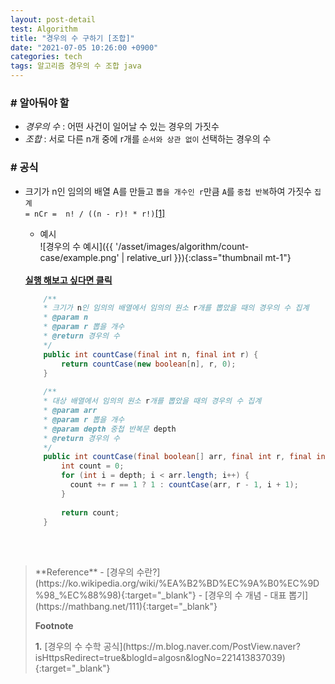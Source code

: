 ```yaml
---
layout: post-detail
test: Algorithm
title: "경우의 수 구하기 [조합]"
date: "2021-07-05 10:26:00 +0900"
categories: tech
tags: 알고리즘 경우의 수 조합 java
---
```


### # 알아둬야 할
- *경우의 수* : 어떤 사건이 일어날 수 있는 경우의 가짓수
- *조합* : 서로 다른 n개 중에 r개를 `순서와 상관 없이` 선택하는 경우의 수

### # 공식 
- 크기가 n인 임의의 배열 A를 만들고 `뽑을 개수인 r`만큼 `A`를 `중첩 반복`하여 가짓수 `집계`   
<i class="ml-1"></i>`= nCr =  n! / ((n - r)! * r!)`<a href="#footnote-1" class="footnote">[1]</a>
    
    - 예시   
    ![경우의 수 예시]({{ '/asset/images/algorithm/count-case/example.png' | relative_url }}){:class="thumbnail mt-1"}

    <br/>
    <a href="https://ideone.com/xLuN84" target="_blank" class="btn-debugger">
        <strong><i class="fas fa-play-circle"></i> 실행 해보고 싶다면 클릭</strong>
    </a>
    
    ```java
        /**
        * 크기가 n인 임의의 배열에서 임의의 원소 r개를 뽑았을 때의 경우의 수 집계
        * @param n
        * @param r 뽑을 개수
        * @return 경우의 수
        */
        public int countCase(final int n, final int r) {
            return countCase(new boolean[n], r, 0);
        }
        
        /**
        * 대상 배열에서 임의의 원소 r개를 뽑았을 때의 경우의 수 집계
        * @param arr
        * @param r 뽑을 개수
        * @param depth 중첩 반복문 depth
        * @return 경우의 수
        */
        public int countCase(final boolean[] arr, final int r, final int depth) {
            int count = 0;
            for (int i = depth; i < arr.length; i++) {
              count += r == 1 ? 1 : countCase(arr, r - 1, i + 1);
            }
            
            return count;
        }
    ```

<br/>
<br/>








<blockquote markdown="1">
**Reference**
- [경우의 수란?](https://ko.wikipedia.org/wiki/%EA%B2%BD%EC%9A%B0%EC%9D%98_%EC%88%98){:target="_blank"}
- [경우의 수 개념 - 대표 뽑기](https://mathbang.net/111){:target="_blank"}

<br/>


**Footnote**
<p id="footnote-1" class="footnote-desc" markdown="1">
    <strong class="number">1.</strong> 
    [경우의 수 수학 공식](https://m.blog.naver.com/PostView.naver?isHttpsRedirect=true&blogId=algosn&logNo=221413837039){:target="_blank"}
</p>
</blockquote>





